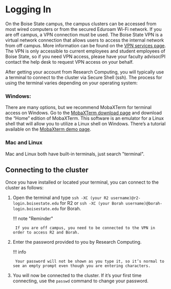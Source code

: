 # Logging In
On the Boise State campus, the campus clusters can be accessed from most wired computers or from the secured Eduroam Wi-Fi network.
If you are off campus, a VPN connection must be used. 
The Boise State VPN is a virtual network connection that allows users to access the internal network from off campus. 
More information can be found on the [VPN services page](https://www.boisestate.edu/oit-network/vpn-services/). 
The VPN is only accessible to current employees and student employees of Boise State, so if you need VPN access, please have your faculty advisor/PI contact the help desk to request VPN access on your behalf.

After getting your account from Research Computing, you will typically use a terminal to connect to the cluster via Secure Shell (ssh). The process for using the terminal varies depending on your operating system:

### Windows:

There are many options, but we recommend MobaXTerm for terminal access on Windows. Go to the [MobaXTerm download page](https://mobaxterm.mobatek.net/download.html) and download the “Home” edition of MobaXTerm.
This software is an emulator for a Linux shell that will allow you to utilize a Linux shell on Windows. 
There’s a tutorial available on the [MobaXterm demo page](https://mobaxterm.mobatek.net/demo.html).

### Mac and Linux

Mac and Linux both have built-in terminals, just search "terminal".

## Connecting to the cluster
Once you have installed or located your terminal, you can connect to the cluster as follows:
1. Open the terminal and type `ssh -XC (your R2 username)@r2-login.boisestate.edu` for R2 or `ssh -XC (your Borah username)@borah-login.boisestate.edu` for Borah. 

    !!! note "Reminder"

        If you are off campus, you need to be connected to the VPN in order to access R2 and Borah.

2. Enter the password provided to you by Research Computing.

    !!! info
    
        Your password will not be shown as you type it, so it’s normal to see an empty prompt even though you are entering characters.

3. You will now be connected to the cluster. 
If it’s your first time connecting, use the `passwd` command to change your password.
